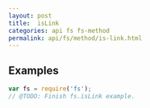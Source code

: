 ```yaml
---
layout: post
title:  isLink
categories: api fs fs-method
permalink: api/fs/method/is-link.html
---
```


## Examples

```javascript
var fs = require('fs');
// @TODO: Finish fs.isLink example.
```








